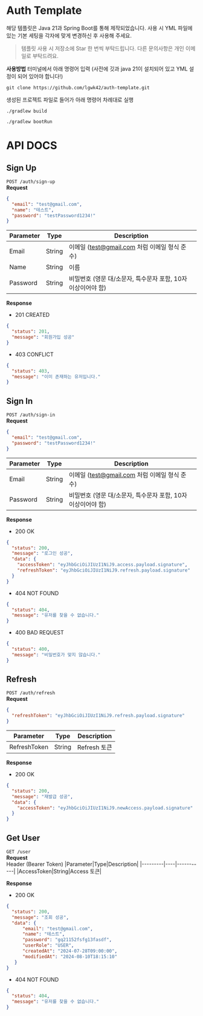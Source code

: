 # Auth Template
해당 템플릿은 Java 21과 Spring Boot를 통해 제작되었습니다. 사용 시 YML 파일에 있는 기본 세팅을 각자에 맞게 변경하신 후 사용해 주세요.
> 템플릿 사용 시 저장소에 Star 한 번씩 부탁드립니다. 다른 문의사항은 개인 이메일로 부탁드려요.

**사용방법**
터미널에서 아래 명령어 입력 (사전에 깃과 java 21이 설치되어 있고 YML 설정이 되어 있어야 합니다!)
```text
git clone https://github.com/lgwk42/auth-template.git
```
생성된 프로젝트 파일로 들어가 아래 명령어 차례대로 실행
```shell
./gradlew build
```
```shell
./gradlew bootRun
```

# API DOCS

## Sign Up
```POST /auth/sign-up``` <br>
**Request**
```json
{
  "email": "test@gmail.com",
  "name": "테스트",
  "password": "testPassword1234!"
}
```
|Parameter|Type|Description|
|---------|----|-----------|
|Email|String|이메일 (test@gmail.com 처럼 이메일 형식 준수)|
|Name|String|이름|
|Password|String|비밀번호 (영문 대/소문자, 특수문자 포함, 10자 이상이어야 함)|

**Response**
- 201 CREATED
```json
{
  "status": 201,
  "message": "회원가입 성공"
}
```
- 403 CONFLICT
```json
{
  "status": 403,
  "message": "이미 존재하는 유저입니다."
}
```

## Sign In
```POST /auth/sign-in``` <br>
**Request**
```json
{
  "email": "test@gmail.com",
  "password": "testPassword1234!"
}
```
|Parameter|Type|Description|
|---------|----|-----------|
|Email|String|이메일 (test@gmail.com 처럼 이메일 형식 준수)|
|Password|String|비밀번호 (영문 대/소문자, 특수문자 포함, 10자 이상이어야 함)|

**Response**
- 200 OK
```json
{
  "status": 200,
  "message": "로그인 성공",
  "data": {
    "accessToken": "eyJhbGciOiJIUzI1NiJ9.access.payload.signature",
    "refreshToken": "eyJhbGciOiJIUzI1NiJ9.refresh.payload.signature"
  }
}
```
- 404 NOT FOUND
```json
{
  "status": 404,
  "message": "유저를 찾을 수 없습니다."
}
```
- 400 BAD REQUEST
```json
{
  "status": 400,
  "message": "비밀번호가 맞지 않습니다."
}
```

## Refresh
```POST /auth/refresh``` <br>
**Request**
```json
{
  "refreshToken": "eyJhbGciOiJIUzI1NiJ9.refresh.payload.signature"
}
```
|Parameter|Type|Description|
|---------|----|-----------|
|RefreshToken|String|Refresh 토큰|

**Response**
- 200 OK
```json
{
  "status": 200,
  "message": "재발급 성공",
  "data": {
    "accessToken": "eyJhbGciOiJIUzI1NiJ9.newAccess.payload.signature"
  }
}
```

## Get User
```GET /user``` <br>
**Request** <br>
Header (Bearer Token)
|Parameter|Type|Description|
|---------|----|-----------|
|AccessToken|String|Access 토큰|

**Response**
- 200 OK
```json
{
  "status": 200,
  "message": "조회 성공",
  "data": {
      "email": "test@gmail.com",
      "name": "테스트",
      "password": "gq21152fsfg13fasdf",
      "userRole": "USER",
      "createdAt": "2024-07-28T09:00:00",
      "modifiedAt": "2024-08-10T18:15:10"
   }
}
```
- 404 NOT FOUND
```json
{
  "status": 404,
  "message": "유저를 찾을 수 없습니다."
}
```
